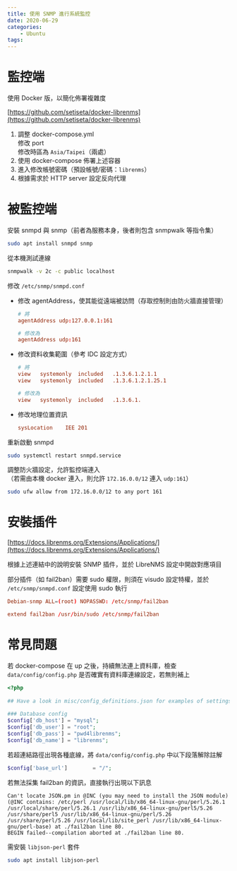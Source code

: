 ```yaml
---
title: 使用 SNMP 進行系統監控
date: 2020-06-29
categories:
    - Ubuntu
tags:
---
```


# 監控端
使用 Docker 版，以簡化佈署複雜度  
  
[https://github.com/setiseta/docker-librenms](https://github.com/setiseta/docker-librenms)

1. 調整 docker-compose.yml  
修改 port  
修改時區為 `Asia/Taipei`（兩處）
2. 使用 docker-compose 佈署上述容器
3. 進入修改帳號密碼（預設帳號/密碼：`librenms`）
4. 根據需求於 HTTP server 設定反向代理

# 被監控端
安裝 snmpd 與 snmp（前者為服務本身，後者則包含 snmpwalk 等指令集）
```bash
sudo apt install snmpd snmp
```

從本機測試連線
```bash
snmpwalk -v 2c -c public localhost
```

修改 `/etc/snmp/snmpd.conf`
- 修改 agentAddress，使其能從遠端被訪問（存取控制則由防火牆直接管理）
    ```conf
    # 將
    agentAddress udp:127.0.0.1:161
    
    # 修改為
    agentAddress udp:161
    ```
- 修改資料收集範圍（參考 IDC 設定方式）
    ```conf
    # 將
    view   systemonly  included   .1.3.6.1.2.1.1
    view   systemonly  included   .1.3.6.1.2.1.25.1
    
    # 修改為
    view   systemonly  included   .1.3.6.1.
    ```
- 修改地理位置資訊
    ```conf
    sysLocation    IEE 201
    ```

重新啟動 snmpd
```bash
sudo systemctl restart snmpd.service
```

調整防火牆設定，允許監控端連入  
（若需由本機 docker 連入，則允許 `172.16.0.0/12` 連入 `udp:161`）
```bash
sudo ufw allow from 172.16.0.0/12 to any port 161
```

# 安裝插件
[https://docs.librenms.org/Extensions/Applications/](https://docs.librenms.org/Extensions/Applications/)

根據上述連結中的說明安裝 SNMP 插件，並於 LibreNMS 設定中開啟對應項目

部分插件（如 fail2ban）需要 sudo 權限，則須在 visudo 設定特權，並於 `/etc/snmp/snmpd.conf` 設定使用 sudo 執行
```conf
Debian-snmp ALL=(root) NOPASSWD: /etc/snmp/fail2ban
```
```conf
extend fail2ban /usr/bin/sudo /etc/snmp/fail2ban
```

# 常見問題
若 docker-compose 在 up 之後，持續無法連上資料庫，檢查 `data/config/config.php` 是否確實有資料庫連線設定，若無則補上
```php
<?php
 
## Have a look in misc/config_definitions.json for examples of settings you can set here. DO NOT EDIT misc/config_definitions.json!
 
### Database config
$config['db_host'] = "mysql";
$config['db_user'] = "root";
$config['db_pass'] = "pwd4librenms";
$config['db_name'] = "librenms";
```

若超連結路徑出現各種底線，將 `data/config/config.php` 中以下段落解除註解
```php
$config['base_url']        = "/";
```

若無法採集 fail2ban 的資訊，直接執行出現以下訊息
```
Can't locate JSON.pm in @INC (you may need to install the JSON module) (@INC contains: /etc/perl /usr/local/lib/x86_64-linux-gnu/perl/5.26.1 /usr/local/share/perl/5.26.1 /usr/lib/x86_64-linux-gnu/perl5/5.26 /usr/share/perl5 /usr/lib/x86_64-linux-gnu/perl/5.26 /usr/share/perl/5.26 /usr/local/lib/site_perl /usr/lib/x86_64-linux-gnu/perl-base) at ./fail2ban line 80.
BEGIN failed--compilation aborted at ./fail2ban line 80.
```
需安裝 `libjson-perl` 套件
```bash
sudo apt install libjson-perl
```
